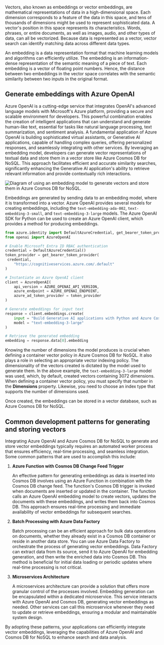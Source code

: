 Vectors, also known as embeddings or vector embeddings, are mathematical representations of data in a high-dimensional space. Each dimension corresponds to a feature of the data in this space, and tens of thousands of dimensions might be used to represent sophisticated data. A vector's position in this space represents its characteristics. Words, phrases, or entire documents, as well as images, audio, and other types of data, can all be vectorized. Because data is represented as a vector, vector search can identify matching data across different data types.

An embedding is a data representation format that machine learning models and algorithms can efficiently utilize. The embedding is an information-dense representation of the semantic meaning of a piece of text. Each embedding is a vector of floating point numbers. Hence, the distance between two embeddings in the vector space correlates with the semantic similarity between two inputs in the original format.

## Generate embeddings with Azure OpenAI

Azure OpenAI is a cutting-edge service that integrates OpenAI's advanced language models with Microsoft's Azure platform, providing a secure and scalable environment for developers. This powerful combination enables the creation of intelligent applications that can understand and generate human-like text, essential for tasks like natural language processing, text summarization, and sentiment analysis. A fundamental application of Azure OpenAI is building sophisticated virtual assistants, or Generative AI applications, capable of handling complex queries, offering personalized responses, and seamlessly integrating with other services. By leveraging an embedding model, developers can generate vector representations of textual data and store them in a vector store like Azure Cosmos DB for NoSQL. This approach facilitates efficient and accurate similarity searches, significantly enhancing the Generative AI application's ability to retrieve relevant information and provide contextually rich interactions.

![Diagram of using an embedding model to generate vectors and store them in Azure Cosmos DB for NoSQL.](../media/vector-embedding-storage-with-azure-cosmos-db-nosql.png)

Embeddings are generated by sending data to an embedding model, where it is transformed into a vector. Azure OpenAI provides several models for creating embeddings, including the `text-embedding-ada-002`, `text-embedding-3-small`, and `text-embedding-3-large` models. The Azure OpenAI SDK for Python can be used to create an Azure OpenAI client, which provides a method for producing embeddings.

```python
from azure.identity import DefaultAzureCredential, get_bearer_token_provider
from openai import AzureOpenAI

# Enable Microsoft Entra ID RBAC authentication
credential = DefaultAzureCredential()
token_provider = get_bearer_token_provider(
 credential,
    "https://cognitiveservices.azure.com/.default"
)

# Instantiate an Azure OpenAI client
client = AzureOpenAI(
    api_version = AZURE_OPENAI_API_VERSION,
    azure_endpoint = AZURE_OPENAI_ENDPOINT,
    azure_ad_token_provider = token_provider
)

# Generate embeddings for input text
response = client.embeddings.create(
    input = "Build Generative AI applications with Python and Azure Cosmos DB for NoSQL",
    model = "text-embedding-3-large"
)

# Retrieve the generated embedding
embedding = response.data[0].embedding
```

Knowing the number of dimensions the model produces is crucial when defining a container vector policy in Azure Cosmos DB for NoSQL. It also plays a role in selecting an appropriate vector indexing policy. The dimensionality of the vectors created is dictated by the model used to generate them. In the above example, the `text-embedding-3-large` model was used, which, by default, created vectors containing 3072 dimensions. When defining a container vector policy, you must specify that number in the **Dimensions** property. Likewise, you need to choose an index type that supports the number of dimensions used.

Once created, the embeddings can be stored in a vector database, such as Azure Cosmos DB for NoSQL.

## Common development patterns for generating and storing vectors

Integrating Azure OpenAI and Azure Cosmos DB for NoSQL to generate and store vector embeddings typically requires an automated worker process that ensures efficiency, real-time processing, and seamless integration. Some common patterns that are used to accomplish this include:

1. **Azure Function with Cosmos DB Change Feed Trigger**

    An effective pattern for generating embeddings as data is inserted into Cosmos DB involves using an Azure Function in combination with the Cosmos DB change feed. The function's Cosmos DB trigger is invoked when documents are inserted or updated in the container. The function calls an Azure OpenAI embedding model to create vectors, updates the documents with these embeddings, and writes them back into Cosmos DB. This approach ensures real-time processing and immediate availability of vector embeddings for subsequent searches.

2. **Batch Processing with Azure Data Factory**

    Batch processing can be an efficient approach for bulk data operations on documents, whether they already exist in a Cosmos DB container or reside in another data store. You can use Azure Data Factory to orchestrate the process of generating vector embeddings. Data Factory can extract data from its source, send it to Azure OpenAI for embedding generation, and then write the enriched data into Cosmos DB. This method is beneficial for initial data loading or periodic updates where real-time processing is not critical.

3. **Microservices Architecture**

    A microservices architecture can provide a solution that offers more granular control of the processes involved. Embedding generation can be encapsulated within a dedicated microservice. This service interacts with Azure OpenAI and Cosmos DB, generating vector embeddings as needed. Other services can call this microservice whenever they need to update or retrieve embeddings, ensuring a modular and maintainable system design.

By adopting these patterns, your applications can efficiently integrate vector embeddings, leveraging the capabilities of Azure OpenAI and Cosmos DB for NoSQL to enhance search and data analysis.
